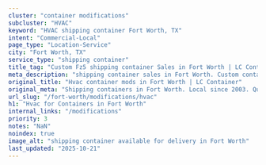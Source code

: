 ```yaml
---
cluster: "container modifications"
subcluster: "HVAC"
keyword: "HVAC shipping container Fort Worth, TX"
intent: "Commercial-Local"
page_type: "Location-Service"
city: "Fort Worth, TX"
service_type: "shipping container"
title_tag: "Custom Fz5 shipping container Sales in Fort Worth | LC Container"
meta_description: "shipping container sales in Fort Worth. Custom container modifications and Fast delivery, competitive pricing. Serving modifications area. Quote ID: KP3. Call (214) 524-4168 for your free quote today."
original_title: "Hvac container mods in Fort Worth | LC Container"
original_meta: "Shipping containers in Fort Worth. Local since 2003. Quality containers. Fast delivery. Get your free quote — call (214) 524-4168 today. LC Container — your ..."
url_slug: "/fort-worth/modifications/hvac"
h1: "Hvac for Containers in Fort Worth"
internal_links: "/modifications"
priority: 3
notes: "NaN"
noindex: true
image_alt: "shipping container available for delivery in Fort Worth"
last_updated: "2025-10-21"
---
```


<!-- TODO: Add unique city/inventory copy, images, and internal links here. -->
